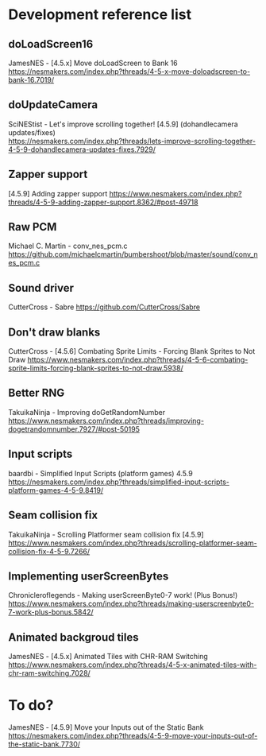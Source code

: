 # Development reference list

## doLoadScreen16
JamesNES - [4.5.x] Move doLoadScreen to Bank 16  
https://nesmakers.com/index.php?threads/4-5-x-move-doloadscreen-to-bank-16.7019/

## doUpdateCamera
SciNEStist - Let's improve scrolling together! [4.5.9] (dohandlecamera updates/fixes)  
https://nesmakers.com/index.php?threads/lets-improve-scrolling-together-4-5-9-dohandlecamera-updates-fixes.7929/

## Zapper support
[4.5.9] Adding zapper support
https://www.nesmakers.com/index.php?threads/4-5-9-adding-zapper-support.8362/#post-49718

## Raw PCM
Michael C. Martin - conv_nes_pcm.c
https://github.com/michaelcmartin/bumbershoot/blob/master/sound/conv_nes_pcm.c

## Sound driver
CutterCross - Sabre
https://github.com/CutterCross/Sabre

## Don't draw blanks
CutterCross - [4.5.6] Combating Sprite Limits - Forcing Blank Sprites to Not Draw
https://www.nesmakers.com/index.php?threads/4-5-6-combating-sprite-limits-forcing-blank-sprites-to-not-draw.5938/

## Better RNG
TakuikaNinja - Improving doGetRandomNumber
https://www.nesmakers.com/index.php?threads/improving-dogetrandomnumber.7927/#post-50195

## Input scripts
baardbi - Simplified Input Scripts (platform games) 4.5.9  
https://nesmakers.com/index.php?threads/simplified-input-scripts-platform-games-4-5-9.8419/

## Seam collision fix
TakuikaNinja - Scrolling Platformer seam collision fix [4.5.9]
https://www.nesmakers.com/index.php?threads/scrolling-platformer-seam-collision-fix-4-5-9.7266/

## Implementing userScreenBytes
Chronicleroflegends - Making userScreenByte0-7 work! (Plus Bonus!)
https://www.nesmakers.com/index.php?threads/making-userscreenbyte0-7-work-plus-bonus.5842/

## Animated backgroud tiles
JamesNES - [4.5.x] Animated Tiles with CHR-RAM Switching
https://www.nesmakers.com/index.php?threads/4-5-x-animated-tiles-with-chr-ram-switching.7028/

# To do?
JamesNES - [4.5.9] Move your Inputs out of the Static Bank  
https://nesmakers.com/index.php?threads/4-5-9-move-your-inputs-out-of-the-static-bank.7730/

